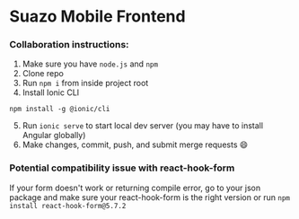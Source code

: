 # Suazo Mobile Frontend

### Collaboration instructions:
1. Make sure you have `node.js` and `npm`
2. Clone repo
3. Run `npm i` from inside project root
4. Install Ionic CLI
```
npm install -g @ionic/cli
```
5. Run `ionic serve` to start local dev server (you may have to install Angular globally)
6. Make changes, commit, push, and submit merge requests :smile:


### Potential compatibility issue with react-hook-form
If your form doesn't work or returning compile error, go to your json package and make sure your react-hook-form is the right version
or run `npm install react-hook-form@5.7.2`
